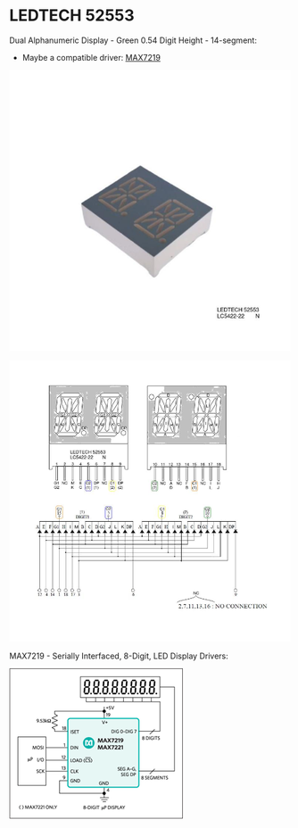 # LEDTECH 52553
Dual Alphanumeric Display - Green 0.54 Digit Height - 14-segment:
 - Maybe a compatible driver: [MAX7219](https://www.analog.com/en/products/max7219.html)

![img](https://raw.githubusercontent.com/rtek1000/LEDTECH_52553/main/Doc/LEDTECH%2052553%20-%201.jpeg)

![img](https://raw.githubusercontent.com/rtek1000/LEDTECH_52553/main/Doc/LEDTECH%2052553%20-%204.jpeg)

MAX7219 - Serially Interfaced, 8-Digit, LED Display Drivers:

![img](https://raw.githubusercontent.com/rtek1000/LEDTECH_52553/main/Doc/MAX7219-block1.png)
